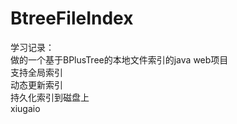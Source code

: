 # BtreeFileIndex
学习记录：<br>
做的一个基于BPlusTree的本地文件索引的java web项目<br>
支持全局索引 <br>
动态更新索引<br>
持久化索引到磁盘上<br>
xiugaio